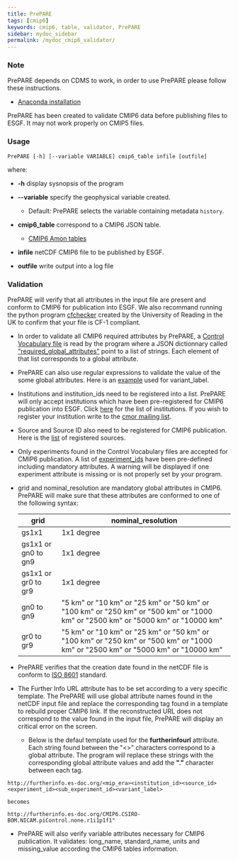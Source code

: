 ```yaml
---
title: PrePARE
tags: [cmip6]
keywords: cmip6, table, validator, PrePARE
sidebar: mydoc_sidebar
permalink: /mydoc_cmip6_validator/
---
```


### Note

PrePARE depends on CDMS to work, in order to use PrePARE please follow these instructions.

 * [Anaconda installation](https://cmor.llnl.gov/mydoc_cmor3_conda/)

PrePARE has been created to validate CMIP6 data before publishing files to ESGF.  It may not work properly on CMIP5 files.

### Usage
```
PrePARE [-h] [--variable VARIABLE] cmip6_table infile [outfile]
```
where:

  * __-h__ display sysnopsis of the program

  * __--variable__ specify the geophysical variable created. 
    * Default: PrePARE selects the variable containing metadata `history`.

  * __cmip6_table__ correspond to a CMIP6 JSON table.  
    * [CMIP6 Amon tables](https://github.com/PCMDI/cmip6-cmor-tables/blob/master/Tables/CMIP6_Amon.json)

  * __infile__  netCDF CMIP6 file to be published by ESGF.

  * __outfile__ write output into a log file

### Validation

PrePARE will verify that all attributes in the input file are present and conform to CMIP6 for publication into ESGF.  We also recommand running the python program [cfchecker](https://pypi.python.org/pypi/cfchecker) created by the University of Reading in the UK to confirm that your file is CF-1 compliant.

  * In order to validate all CMIP6 required attributes by PrePARE,  a [Control Vocabulary file](https://github.com/PCMDI/cmip6-cmor-tables/blob/master/Tables/CMIP6_CV.json) is read by the program where a JSON dictionnary called  ["required_global_attributes"](https://github.com/PCMDI/cmip6-cmor-tables/blob/master/Tables/CMIP6_CV.json#L3) point to a list of strings.  Each element of that list corresponds to a global attribute.  
  * PrePARE can also use regular expressions to validate the value of the some global attributes.  Here is an [example](https://github.com/PCMDI/cmip6-cmor-tables/blob/master/Tables/CMIP6_CV.json#L6343-L6344) used for variant_label.

  * Institutions and institution_ids need to be registered into a list.   PrePARE will only accept institutions which have been pre-registered for CMIP6 publication into ESGF.   Click [here](https://github.com/PCMDI/cmip6-cmor-tables/blob/master/Tables/CMIP6_CV.json#L65) for the list of institutions.  If you wish to register your institution write to the [cmor mailing list](mailto:cmor@listserv.llnl.gov).

  * Source and Source ID also need to be registered for CMIP6 publication.  Here is the [list](https://github.com/PCMDI/cmip6-cmor-tables/blob/master/Tables/CMIP6_CV.json#L93) of registered sources.

  * Only experiments found in the Control Vocabulary files are accepted for CMIP6 publication. A list of [experiment_ids](https://github.com/PCMDI/cmip6-cmor-tables/blob/master/Tables/CMIP6_CV.json#L548) have been pre-defined including mandatory attributes.  A warning will be displayed if one experiment attribute is missing or is not properly set by your program.

  * grid and nominal_resolution are mandatory global attributes in CMIP6.  PrePARE will make sure that these attributes are conformed to one of the following syntax:

     |  grid              |  nominal_resolution |
     |--------------------|------------------|
     | gs1x1              |  1x1 degree  |
     | gs1x1 or gn0 to gn9|  1x1 degree  |
     | gs1x1 or gr0 to gr9|  1x1 degree  |
     |  gn0 to gn9        |  "5 km" or   "10 km" or   "25 km" or   "50 km" or  "100 km" or "250 km" or "500 km" or "1000 km" or "2500 km" or "5000 km" or "10000 km" |
     |  gr0 to gr9        |  "5 km" or   "10 km" or   "25 km" or   "50 km" or   "100 km" or "250 km" or "500 km" or "1000 km" or "2500 km" or "5000 km" or "10000 km" |

  
  * PrePARE verifies that the creation date found in the netCDF file is conform to [ISO 8601](https://en.wikipedia.org/wiki/ISO_8601) standard.

  * The Further Info URL attribute has to be set according to a very specific template.  The PrePARE will use global attribute names found in the netCDF input file and replace the corresponding tag found in a template to rebuild proper CMIP6 link.  If the reconstructed URL does not correspond to the value found in the input file, PrePARE will display an critical error on the screen.
    * Below is the defaul template used for the __furtherinfourl__ attribute.  Each string found between the "<>" characters correspond to a global attribute.  The program will replace these strings with the corresponding global attribute values and add the __"."__ character between each tag.

```
http://furtherinfo.es-doc.org/<mip_era><institution_id><source_id><experiment_id><sub_experiment_id><variant_label>

becomes

http://furtherinfo.es-doc.org/CMIP6.CSIRO-BOM.NICAM.piControl.none.r1i1p1f1" 
```

  * PrePARE will also verify variable attributes necessary for CMIP6 publication.   It validates: long_name, standard_name, units and missing_value according the CMIP6 tables information. 





